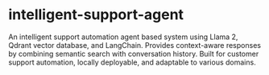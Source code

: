 # intelligent-support-agent
An intelligent support automation agent based system using Llama 2, Qdrant vector database, and LangChain. Provides context-aware responses by combining semantic search with conversation history. Built for customer support automation, locally deployable, and adaptable to various domains.
